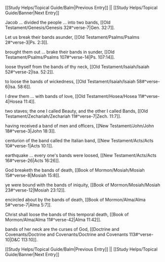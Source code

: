 [[Study Helps/Topical Guide/Balm|Previous Entry]]  ||  [[Study Helps/Topical Guide/Banner|Next Entry]]

 Jacob ... divided the people ... into two bands, [[Old Testament/Genesis/Genesis 32#^verse-7|Gen. 32:7]].

 Let us break their bands asunder, [[Old Testament/Psalms/Psalms 2#^verse-3|Ps. 2:3]].

 brought them out ... brake their bands in sunder, [[Old Testament/Psalms/Psalms 107#^verse-14|Ps. 107:14]].

 loose thyself from the bands of thy neck, [[Old Testament/Isaiah/Isaiah 52#^verse-2|Isa. 52:2]].

 to loose the bands of wickedness, [[Old Testament/Isaiah/Isaiah 58#^verse-6|Isa. 58:6]].

 I drew them ... with bands of love, [[Old Testament/Hosea/Hosea 11#^verse-4|Hosea 11:4]].

 two staves; the one I called Beauty, and the other I called Bands, [[Old Testament/Zechariah/Zechariah 11#^verse-7|Zech. 11:7]].

 having received a band of men and officers, [[New Testament/John/John 18#^verse-3|John 18:3]].

 centurion of the band called the Italian band, [[New Testament/Acts/Acts 10#^verse-1|Acts 10:1]].

 earthquake ... every one's bands were loosed, [[New Testament/Acts/Acts 16#^verse-26|Acts 16:26]].

 God breaketh the bands of death, [[Book of Mormon/Mosiah/Mosiah 15#^verse-8|Mosiah 15:8]].

 ye were bound with the bands of iniquity, [[Book of Mormon/Mosiah/Mosiah 23#^verse-12|Mosiah 23:12]].

 encircled about by the bands of death, [[Book of Mormon/Alma/Alma 5#^verse-7|Alma 5:7]].

 Christ shall loose the bands of this temporal death, [[Book of Mormon/Alma/Alma 11#^verse-42|Alma 11:42]].

 bands of her neck are the curses of God, [[Doctrine and Covenants/Doctrine and Covenants/Doctrine and Covenants 113#^verse-10|D&C 113:10]].

[[Study Helps/Topical Guide/Balm|Previous Entry]]  ||  [[Study Helps/Topical Guide/Banner|Next Entry]]